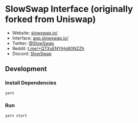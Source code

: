 # SlowSwap Interface (originally forked from Uniswap)

- Website: [slowswap.io/](https://slowswap.io//)
- Interface: [app.slowswap.io/](https://app.slowswap.io/)
- Twitter: [@SlowSwap](https://twitter.com/SlowSwap)
- Reddit: [t.me/+QTXuENYiHg80N2Zh](https://t.me/+QTXuENYiHg80N2Zh)
- Discord: [SlowSwap](https://discord.gg/j3WzFtDZZc)

## Development

### Install Dependencies

```bash
yarn
```

### Run

```bash
yarn start
```
